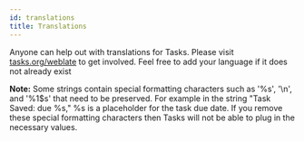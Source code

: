 ```yaml
---
id: translations
title: Translations
---
```


Anyone can help out with translations for Tasks. Please visit [tasks.org/weblate](https://tasks.org/weblate) to get involved. Feel free to add your language if it does not already exist

**Note:** Some strings contain special formatting characters such as '%s', '\n', and '%1$s' that need to be preserved. For example in the string "Task Saved: due %s," %s is a placeholder for the task due date. If you remove these special formatting characters then Tasks will not be able to plug in the necessary values.
